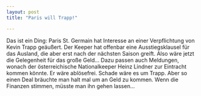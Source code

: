 ```yaml
---
layout: post
title: "Paris will Trapp!"

---
```


Das ist ein Ding: Paris St. Germain hat Interesse an einer Verpflichtung von Kevin Trapp geäußert. Der Keeper hat offenbar eine Ausstiegsklausel für das Ausland, die aber erst nach der nächsten Saison greift. Also wäre jetzt die Gelegenheit für das große Geld... Dazu passen auch Meldungen, wonach der österreichische Nationalkeeper Heinz Lindner zur Eintracht kommen könnte. Er wäre ablösefrei. Schade wäre es um Trapp. Aber so einen Deal bräuchte man halt mal um an Geld zu kommen. Wenn die Finanzen stimmen, müsste man ihn gehen lassen...


